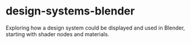# design-systems-blender
Exploring how a design system could be displayed and used in Blender, starting with shader nodes and materials.
